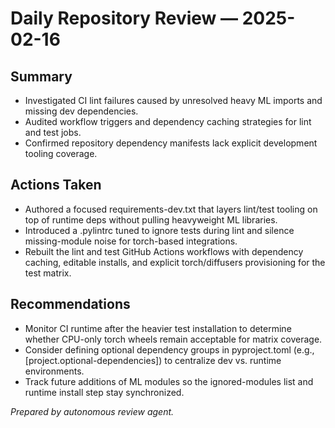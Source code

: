 # Daily Repository Review — 2025-02-16

## Summary
- Investigated CI lint failures caused by unresolved heavy ML imports and missing dev dependencies.
- Audited workflow triggers and dependency caching strategies for lint and test jobs.
- Confirmed repository dependency manifests lack explicit development tooling coverage.

## Actions Taken
- Authored a focused requirements-dev.txt that layers lint/test tooling on top of runtime deps without pulling heavyweight ML libraries.
- Introduced a .pylintrc tuned to ignore tests during lint and silence missing-module noise for torch-based integrations.
- Rebuilt the lint and test GitHub Actions workflows with dependency caching, editable installs, and explicit torch/diffusers provisioning for the test matrix.

## Recommendations
- Monitor CI runtime after the heavier test installation to determine whether CPU-only torch wheels remain acceptable for matrix coverage.
- Consider defining optional dependency groups in pyproject.toml (e.g., [project.optional-dependencies]) to centralize dev vs. runtime environments.
- Track future additions of ML modules so the ignored-modules list and runtime install step stay synchronized.

*Prepared by autonomous review agent.*
